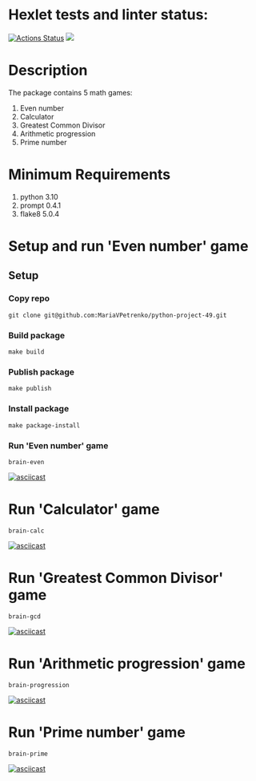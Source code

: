 # Hexlet tests and linter status:
[![Actions Status](https://github.com/MariaVPetrenko/python-project-49/workflows/hexlet-check/badge.svg)](https://github.com/MariaVPetrenko/python-project-49/actions)
<a href="https://codeclimate.com/github/MariaVPetrenko/python-project-49/maintainability"><img src="https://api.codeclimate.com/v1/badges/b521006fd923755e8202/maintainability" /></a>
# Description
The package contains 5 math games:
1. Even number
2. Calculator
3. Greatest Common Divisor
4. Arithmetic progression
5. Prime number
# Minimum Requirements
1. python 3.10
2. prompt 0.4.1
3. flake8 5.0.4
# Setup and run 'Even number' game
## Setup
### Copy repo
 `git clone git@github.com:MariaVPetrenko/python-project-49.git`
 ### Build package
 `make build`
 ### Publish package
 `make publish`
 ### Install package
 `make package-install`
 ### Run 'Even number' game
 `brain-even`

[![asciicast](https://asciinema.org/a/603255.svg)](https://asciinema.org/a/603255)
# Run 'Calculator' game
`brain-calc`

[![asciicast](https://asciinema.org/a/603079.svg)](https://asciinema.org/a/603079)
# Run 'Greatest Common Divisor' game
`brain-gcd`

[![asciicast](https://asciinema.org/a/603080.svg)](https://asciinema.org/a/603080)
# Run 'Arithmetic progression' game
`brain-progression`

[![asciicast](https://asciinema.org/a/603083.svg)](https://asciinema.org/a/603083)
# Run 'Prime number' game
`brain-prime`

[![asciicast](https://asciinema.org/a/601789.svg)](https://asciinema.org/a/601789)
